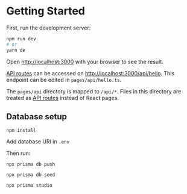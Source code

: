 # Getting Started

First, run the development server:

```bash
npm run dev
# or
yarn de
```

Open [http://localhost:3000](http://localhost:3000) with your browser to see the result.

[API routes](https://nextjs.org/docs/api-routes/introduction) can be accessed on [http://localhost:3000/api/hello](http://localhost:3000/api/hello). This endpoint can be edited in `pages/api/hello.ts`.

The `pages/api` directory is mapped to `/api/*`. Files in this directory are treated as [API routes](https://nextjs.org/docs/api-routes/introduction) instead of React pages.

## Database setup

 `npm install`

Add database URI in `.env`

Then run:

`npx prisma db push`

`npx prisma db seed`

`npx prisma studio`
